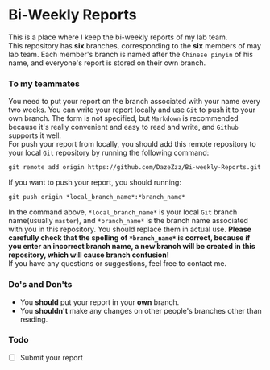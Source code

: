 # Bi-Weekly Reports
This is a place where I keep the bi-weekly reports of my lab team.\
This repository has **six** branches, corresponding to the **six** members of may lab team. Each member's branch is named after the `Chinese pinyin` of his name, and everyone's report is stored on their own branch.

### To my teammates
You need to put your report on the branch associated with your name every two weeks. You can write your report locally and use `Git` to push it to your own branch. The form is not specified, but `Markdown` is recommended because it's really convenient and easy to read and write, and `Github` supports it well.\
For push your report from locally, you should add this remote repository to your local `Git` repository by running the following command:
```
git remote add origin https://github.com/DazeZzz/Bi-weekly-Reports.git
```

If you want to push your report, you should running:
```
git push origin *local_branch_name*:*branch_name*
```
In the command above, `*local_branch_name*` is your local `Git` branch name(usually `master`), and `*branch_name*` is the branch name associated with you in this repository. You should replace them in actual use. **Please carefully check that the spelling of `*branch_name*` is correct, because if you enter an incorrect branch name, a new branch will be created in this repository, which will cause branch confusion!**\
If you have any questions or suggestions, feel free to contact me.

### Do's and Don'ts
* You **should** put your report in your **own** branch.
* You **shouldn't** make any changes on other people's branches other than reading.

### Todo
- [ ] Submit your report
